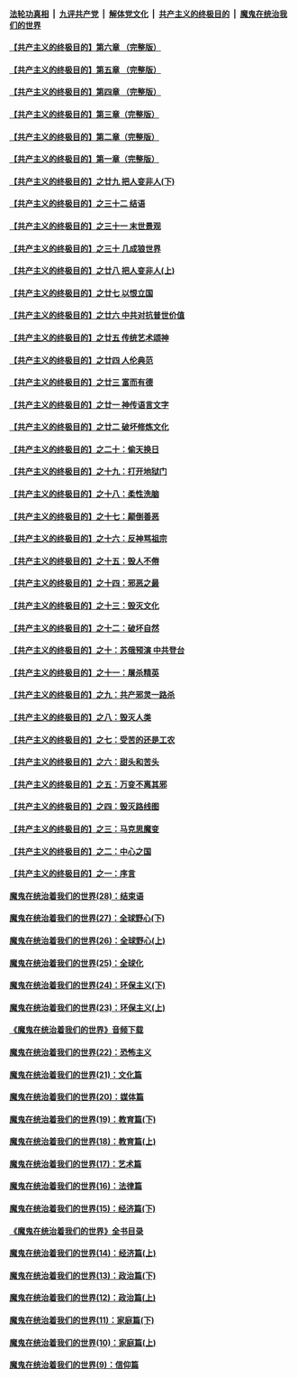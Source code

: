 ####  [法轮功真相](../../../../basic/blob/master/README.md?t=04111830) &nbsp;|&nbsp; [九评共产党](../../../../9ping.md/blob/master/README.md?t=04111830) &nbsp;|&nbsp; [解体党文化](../../../../jtdwh.md/blob/master/README.md?t=04111830)  &nbsp;|&nbsp; [共产主义的终极目的](../../../../gczydzjmd.md/blob/master/README.md?t=04111830) &nbsp;|&nbsp; [魔鬼在统治我们的世界](../../../../mgztzwmdsj.md/blob/master/README.md?t=04111830) 

#### [【共产主义的终极目的】第六章 （完整版）](../pages/nsc422/n11428913.md?t=04111830) 

#### [【共产主义的终极目的】第五章 （完整版）](../pages/nsc422/n11428912.md?t=04111830) 

#### [【共产主义的终极目的】第四章 （完整版）](../pages/nsc422/n11428907.md?t=04111830) 

#### [【共产主义的终极目的】第三章（完整版）](../pages/nsc422/n11428848.md?t=04111830) 

#### [【共产主义的终极目的】第二章（完整版）](../pages/nsc422/n11428831.md?t=04111830) 

#### [【共产主义的终极目的】第一章（完整版）](../pages/nsc422/n11417651.md?t=04111830) 

#### [【共产主义的终极目的】之廿九 把人变非人(下)](../pages/nsc422/n11344140.md?t=04111830) 

#### [【共产主义的终极目的】之三十二 结语](../pages/nsc422/n11360535.md?t=04111830) 

#### [【共产主义的终极目的】之三十一 末世景观](../pages/nsc422/n11351129.md?t=04111830) 

#### [【共产主义的终极目的】之三十 几成狼世界](../pages/nsc422/n11348280.md?t=04111830) 

#### [【共产主义的终极目的】之廿八 把人变非人(上)](../pages/nsc422/n11340492.md?t=04111830) 

#### [【共产主义的终极目的】之廿七 以恨立国](../pages/nsc422/n11336944.md?t=04111830) 

#### [【共产主义的终极目的】之廿六 中共对抗普世价值](../pages/nsc422/n11324785.md?t=04111830) 

#### [【共产主义的终极目的】之廿五 传统艺术颂神](../pages/nsc422/n11296396.md?t=04111830) 

#### [【共产主义的终极目的】之廿四 人伦典范](../pages/nsc422/n11296397.md?t=04111830) 

#### [【共产主义的终极目的】之廿三 富而有德](../pages/nsc422/n11283598.md?t=04111830) 

#### [【共产主义的终极目的】之廿一 神传语言文字](../pages/nsc422/n11263265.md?t=04111830) 

#### [【共产主义的终极目的】之廿二 破坏修炼文化](../pages/nsc422/n11245728.md?t=04111830) 

#### [【共产主义的终极目的】之二十：偷天换日](../pages/nsc422/n11238846.md?t=04111830) 

#### [【共产主义的终极目的】之十九：打开地狱门](../pages/nsc422/n11206376.md?t=04111830) 

#### [【共产主义的终极目的】之十八：柔性洗脑](../pages/nsc422/n11199994.md?t=04111830) 

#### [【共产主义的终极目的】之十七：颠倒善恶](../pages/nsc422/n11179782.md?t=04111830) 

#### [【共产主义的终极目的】之十六：反神骂祖宗](../pages/nsc422/n11166798.md?t=04111830) 

#### [【共产主义的终极目的】之十五：毁人不倦](../pages/nsc422/n11166792.md?t=04111830) 

#### [【共产主义的终极目的】之十四：邪恶之最](../pages/nsc422/n11150249.md?t=04111830) 

#### [【共产主义的终极目的】之十三：毁灭文化](../pages/nsc422/n11135227.md?t=04111830) 

#### [【共产主义的终极目的】之十二：破坏自然](../pages/nsc422/n11135214.md?t=04111830) 

#### [【共产主义的终极目的】之十：苏俄预演 中共登台](../pages/nsc422/n11118424.md?t=04111830) 

#### [【共产主义的终极目的】之十一：屠杀精英](../pages/nsc422/n11118442.md?t=04111830) 

#### [【共产主义的终极目的】之九：共产邪灵一路杀](../pages/nsc422/n11114139.md?t=04111830) 

#### [【共产主义的终极目的】之八：毁灭人类](../pages/nsc422/n11108503.md?t=04111830) 

#### [【共产主义的终极目的】之七：受苦的还是工农](../pages/nsc422/n11101809.md?t=04111830) 

#### [【共产主义的终极目的】之六：甜头和苦头](../pages/nsc422/n11096971.md?t=04111830) 

#### [【共产主义的终极目的】之五：万变不离其邪](../pages/nsc422/n11091285.md?t=04111830) 

#### [【共产主义的终极目的】之四：毁灭路线图](../pages/nsc422/n11086284.md?t=04111830) 

#### [【共产主义的终极目的】之三：马克思魔变](../pages/nsc422/n11061941.md?t=04111830) 

#### [【共产主义的终极目的】之二：中心之国](../pages/nsc422/n11047728.md?t=04111830) 

#### [【共产主义的终极目的】之一：序言](../pages/nsc422/n11086077.md?t=04111830) 

#### [魔鬼在统治着我们的世界(28)：结束语](../pages/nsc422/n10936246.md?t=04111830) 

#### [魔鬼在统治着我们的世界(27)：全球野心(下)](../pages/nsc422/n10928319.md?t=04111830) 

#### [魔鬼在统治着我们的世界(26)：全球野心(上)](../pages/nsc422/n10900318.md?t=04111830) 

#### [魔鬼在统治着我们的世界(25)：全球化](../pages/nsc422/n10788205.md?t=04111830) 

#### [魔鬼在统治着我们的世界(24)：环保主义(下)](../pages/nsc422/n10695307.md?t=04111830) 

#### [魔鬼在统治着我们的世界(23)：环保主义(上)](../pages/nsc422/n10688613.md?t=04111830) 

#### [《魔鬼在统治着我们的世界》音频下载](../pages/nsc422/n10635553.md?t=04111830) 

#### [魔鬼在统治着我们的世界(22)：恐怖主义](../pages/nsc422/n10614727.md?t=04111830) 

#### [魔鬼在统治着我们的世界(21)：文化篇](../pages/nsc422/n10597706.md?t=04111830) 

#### [魔鬼在统治着我们的世界(20)：媒体篇](../pages/nsc422/n10586579.md?t=04111830) 

#### [魔鬼在统治着我们的世界(19)：教育篇(下)](../pages/nsc422/n10564808.md?t=04111830) 

#### [魔鬼在统治着我们的世界(18)：教育篇(上)](../pages/nsc422/n10526970.md?t=04111830) 

#### [魔鬼在统治着我们的世界(17)：艺术篇](../pages/nsc422/n10499093.md?t=04111830) 

#### [魔鬼在统治着我们的世界(16)：法律篇](../pages/nsc422/n10485969.md?t=04111830) 

#### [魔鬼在统治着我们的世界(15)：经济篇(下)](../pages/nsc422/n10469975.md?t=04111830) 

#### [《魔鬼在统治着我们的世界》全书目录](../pages/nsc422/n10464261.md?t=04111830) 

#### [魔鬼在统治着我们的世界(14)：经济篇(上)](../pages/nsc422/n10457370.md?t=04111830) 

#### [魔鬼在统治着我们的世界(13)：政治篇(下)](../pages/nsc422/n10448270.md?t=04111830) 

#### [魔鬼在统治着我们的世界(12)：政治篇(上)](../pages/nsc422/n10444576.md?t=04111830) 

#### [魔鬼在统治着我们的世界(11)：家庭篇(下)](../pages/nsc422/n10440961.md?t=04111830) 

#### [魔鬼在统治着我们的世界(10)：家庭篇(上)](../pages/nsc422/n10435448.md?t=04111830) 

#### [魔鬼在统治着我们的世界(9)：信仰篇](../pages/nsc422/n10432159.md?t=04111830) 

